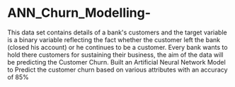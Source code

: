 # ANN_Churn_Modelling-
This data set contains details of a bank's customers and the target variable is a binary variable reflecting the fact whether the customer left the bank (closed his account) or he continues to be a customer.
Every bank wants to hold there customers for sustaining their business, the aim of the data will be predicting the Customer Churn. Built an Artificial Neural Network Model to Predict the customer churn based on various attributes with an accuracy of 85%
